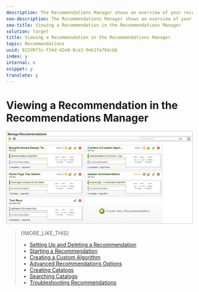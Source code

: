 ```yaml
---
description: The Recommendations Manager shows an overview of your recommendations.
seo-description: The Recommendations Manager shows an overview of your recommendations.
seo-title: Viewing a Recommendation in the Recommendations Manager
solution: Target
title: Viewing a Recommendation in the Recommendations Manager
topic: Recommendations
uuid: 822d9f3c-f34d-42e8-8ca3-9eb1fa764cbb
index: y
internal: n
snippet: y
translate: y
---
```


# Viewing a Recommendation in the Recommendations Manager

![](assets/recsmng.png) 
>[!MORE_LIKE_THIS]
>
>* [ Setting Up and Deleting a Recommendation ](c_Setting_Up_and_Deleting_a_Recommendation.md#concept_46FC867861EC477ABF287D49B84F0961)
>* [ Starting a Recommendation ](c_Starting_a_Recommendation.md#concept_FD5D757B0C174CE2B0D8C132303EE674)
>* [ Creating a Custom Algorithm ](c_Creating_a_Custom_Algorithm.md#concept_9D76531BEE5A4AC8BA2DD30B99CED51A)
>* [ Advanced Recommendations Options ](r_Recommendation_Parameters.md#reference_93CA52A6B7D64CDFABAE37E27D1F0A9F)
>* [ Creating Catalogs ](t_Creating_Catalogs.md#task_CF595BC2426140E08F7948E43E3C8F81)
>* [ Searching Catalogs ](t_Searching_Catalogs.md#task_B5E7B5638BF0406E93AE18B2C6893AE2)
>* [ Troubleshooting Recommendations ](r_Troubleshooting_Recommendations.md#reference_14CE05395C164BE1AC5E5FA2F7E940E2)
